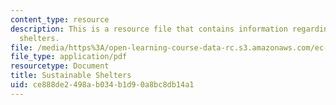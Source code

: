 ```yaml
---
content_type: resource
description: This is a resource file that contains information regarding sustainable
  shelters.
file: /media/https%3A/open-learning-course-data-rc.s3.amazonaws.com/ec-715-d-lab-disseminating-innovations-for-the-common-good-spring-2007/ce888de2498ab034b1d90a8bc8db14a1_MITEC_715S07_sustnablshl.pdf
file_type: application/pdf
resourcetype: Document
title: Sustainable Shelters
uid: ce888de2-498a-b034-b1d9-0a8bc8db14a1
---
```

